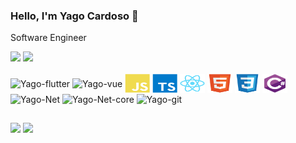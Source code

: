 ### Hello, I'm Yago Cardoso 👋

 Software Engineer

<div>
  <img height="180em" src="https://github-readme-stats.vercel.app/api?username=yagocardoso&show_icons=true&theme=algolia&include_all_commits=true&count_private=true"/>
  <img height="180em" src="https://github-readme-stats.vercel.app/api/top-langs/?username=yagocardoso&layout=compact&langs_count=6&theme=algolia"/>
</div>

<div style="display: inline_block"><br>
 
   <img align="center" alt="Yago-flutter" height="30" width="50" src="https://user-images.githubusercontent.com/51419598/152648731-567997ec-ac1c-4a9c-a816-a1fb1882abbe.png">
 <img align="center" alt="Yago-vue" height="30" width="40" src="https://cdn.jsdelivr.net/gh/devicons/devicon/icons/vuejs/vuejs-original.svg">
  <img align="center" alt="Yago-Js" height="30" width="40" src="https://raw.githubusercontent.com/devicons/devicon/master/icons/javascript/javascript-plain.svg">
  <img align="center" alt="Yago-Ts" height="30" width="40" src="https://raw.githubusercontent.com/devicons/devicon/master/icons/typescript/typescript-plain.svg">
  <img align="center" alt="Yago-React" height="30" width="40" src="https://raw.githubusercontent.com/devicons/devicon/master/icons/react/react-original.svg">
  <img align="center" alt="Yago-HTML" height="30" width="40" src="https://raw.githubusercontent.com/devicons/devicon/master/icons/html5/html5-original.svg">
  <img align="center" alt="Yago-CSS" height="30" width="40" src="https://raw.githubusercontent.com/devicons/devicon/master/icons/css3/css3-original.svg">
  <img align="center" alt="Yago-Csharp" height="30" width="40" src="https://raw.githubusercontent.com/devicons/devicon/master/icons/csharp/csharp-original.svg">
  <img align="center" alt="Yago-Net" height="30" width="50" src="https://cdn.jsdelivr.net/gh/devicons/devicon/icons/dot-net/dot-net-plain-wordmark.svg">
  <img align="center" alt="Yago-Net-core" height="30" width="50" src="https://cdn.jsdelivr.net/gh/devicons/devicon/icons/dotnetcore/dotnetcore-original.svg">
 <img align="center" alt="Yago-git" height="30" width="50" src="https://cdn.jsdelivr.net/gh/devicons/devicon/icons/git/git-original.svg">

 

</div>
  
  ##
 
<div> 
 
 
 
  <a href = "mailto:hyago.cardosoh@gmail.com"><img src="https://img.shields.io/badge/-Gmail-%23333?style=for-the-badge&logo=gmail&logoColor=white" target="_blank"></a>
  <a href="https://www.linkedin.com/in/yago-cardoso-194b2016a" target="_blank"><img src="https://img.shields.io/badge/-LinkedIn-%230077B5?style=for-the-badge&logo=linkedin&logoColor=white" target="_blank"></a> 
 
 
 
</div>
